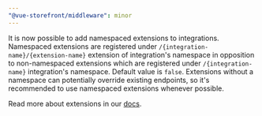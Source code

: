 ```yaml
---
"@vue-storefront/middleware": minor
---
```


It is now possible to add namespaced extensions to integrations. Namespaced extensions are registered under `/{integration-name}/{extension-name}` extension of integration's namespace in opposition to non-namespaced extensions which are registered under `/{integration-name}` integration's namespace. Default value is `false`. Extensions without a namespace can potentially override existing endpoints, so it's recommended to use namespaced extensions whenever possible.

Read more about extensions in our [docs](https://docs.vuestorefront.io/middleware/guides/extensions).





